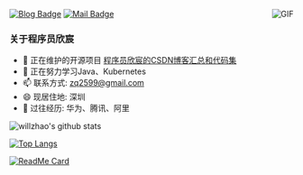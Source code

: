 [![Blog Badge](https://img.shields.io/badge/blog-180w%20pageview-brightgreen)](https://blog.csdn.net/boling_cavalry) 
[![Mail Badge](https://img.shields.io/badge/-zq2599@gmail.com-c14438?style=flat-square&logo=Gmail&logoColor=white&link=mailto:zq2599@gmail.com)](mailto:zq2599@gmail.com)
<img align="right" alt="GIF" src="https://raw.githubusercontent.com/haoruilee/haoruilee/master/pic/pusheencode.gif" />
### 关于程序员欣宸

- 🔭 正在维护的开源项目 [程序员欣宸的CSDN博客汇总和代码集](https://github.com/zq2599/blog_demos)
- 🌱 正在努力学习Java、Kubernetes
- 📫 联系方式: zq2599@gmail.com
- 😄 现居住地: 深圳
- 👯 过往经历: 华为、腾讯、阿里

![willzhao's github stats](https://github-readme-stats.vercel.app/api?username=zq2599&show_icons=true&theme=dracula)

[![Top Langs](https://github-readme-stats.vercel.app/api/top-langs/?username=zq2599&layout=compact&hide=HTML)](https://github.com/zq2599/blog_demos)

[![ReadMe Card](https://github-readme-stats.vercel.app/api/pin/?username=zq2599&repo=blog_demos)](https://github.com/zq2599/blog_demos)
